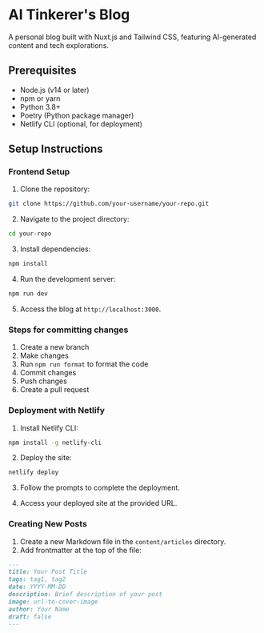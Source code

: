 # AI Tinkerer's Blog

A personal blog built with Nuxt.js and Tailwind CSS, featuring AI-generated content and tech explorations.

## Prerequisites

- Node.js (v14 or later)
- npm or yarn
- Python 3.8+
- Poetry (Python package manager)
- Netlify CLI (optional, for deployment)

## Setup Instructions

### Frontend Setup

1. Clone the repository:

```bash
git clone https://github.com/your-username/your-repo.git
```

2. Navigate to the project directory:

```bash
cd your-repo
```

3. Install dependencies:

```bash
npm install
```

4. Run the development server:

```bash
npm run dev
```

5. Access the blog at `http://localhost:3000`.

### Steps for committing changes

1. Create a new branch
2. Make changes
3. Run `npm run format` to format the code
4. Commit changes
5. Push changes
6. Create a pull request

### Deployment with Netlify

1. Install Netlify CLI:

```bash
npm install -g netlify-cli
```

2. Deploy the site:

```bash
netlify deploy
```

3. Follow the prompts to complete the deployment.

4. Access your deployed site at the provided URL.

### Creating New Posts

1. Create a new Markdown file in the `content/articles` directory.
2. Add frontmatter at the top of the file:

```markdown
---
title: Your Post Title
tags: tag1, tag2
date: YYYY-MM-DD
description: Brief description of your post
image: url-to-cover-image
author: Your Name
draft: false
---
```
